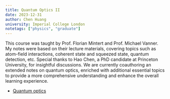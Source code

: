 ```yaml
---
title: Quantum Optics II
date: 2023-12-31
author: Chen Huang
university: Imperial College London
notetags: ["physics", "graduate"]
---
```


This course was taught by Prof. Florian Mintert and Prof. Michael Vanner. My notes were based on their lecture materials, covering topics such as atom-field interactions, coherent state and squeezed state, quantum detection, etc. Special thanks to Hao Chen, a PhD candidate at Princeton University, for insightful discussions. We are currently coauthoring an extended
notes on quantum optics, enriched with additional essential topics to provide a more comprehensive understanding and enhance the overall learning experience.

- [Quantum optics](quantum-optics-ii/pdf/quantum-optics.pdf)
